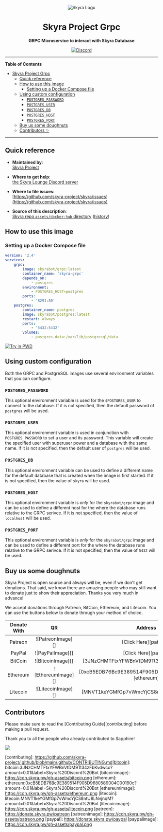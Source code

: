 <div align="center">

![Skyra Logo](https://cdn.skyra.pw/gh-assets/skyra_avatar.png)

# Skyra Project Grpc

**GRPC Microservice to interact with Skyra Database**

[![Discord](https://discord.com/api/guilds/254360814063058944/embed.png?style=banner2)](https://join.skyra.pw)

</div>

---

**Table of Contents**

-   [Skyra Project Grpc](#skyra-project-grpc)
    -   [Quick reference](#quick-reference)
    -   [How to use this image](#how-to-use-this-image)
        -   [Setting up a Docker Compose file](#setting-up-a-docker-compose-file)
    -   [Using custom configuration](#using-custom-configuration)
        -   [`POSTGRES_PASSWORD`](#postgres_password)
        -   [`POSTGRES_USER`](#postgres_user)
        -   [`POSTGRES_DB`](#postgres_db)
        -   [`POSTGRES_HOST`](#postgres_host)
        -   [`POSTGRES_PORT`](#postgres_port)
    -   [Buy us some doughnuts](#buy-us-some-doughnuts)
    -   [Contributors ✨](#contributors-%E2%9C%A8)

---

## Quick reference

-   **Maintained by**:  
    [Skyra Project](https://github.com/skyra-project)

-   **Where to get help**:  
    [the Skyra Lounge Discord server](https://join.skyra.pw/)

-   **Where to file issues**:  
    [https://github.com/skyra-project/skyra/issues](https://github.com/skyra-project/skyra/issues)

-   **Source of this description**:  
    [Skyra repo `assets/docker-hub` directory](https://github.com/skyra-project/skyra/blob/main/assets/docker-hub/GRPC.md) ([history](https://github.com/skyra-project/skyra/commits/main/assets/docker-hub/GRPC.md))

## How to use this image

### Setting up a Docker Compose file

```yaml
version: '2.4'
services:
    grpc:
        image: skyrabot/grpc:latest
        container_name: 'skyra-grpc'
        depends_on:
            - postgres
        environment:
            - POSTGRES_HOST=postgres
        ports:
            - '8291:80'
    postgres:
        container_name: postgres
        image: skyrabot/postgres:latest
        restart: always
        ports:
            - '5432:5432'
        volumes:
            - postgres-data:/var/lib/postgresql/data
```

[![Try in PWD](https://raw.githubusercontent.com/play-with-docker/stacks/master/assets/images/button.png)](http://play-with-docker.com/?stack=https://raw.githubusercontent.com/skyra-project/skyra/main/assets/docker-hub/playwithdocker-grpc-stack.yml)

## Using custom configuration

Both the GRPC and PostgreSQL images use several environment variables that you can configure.

### `POSTGRES_PASSWORD`

This optional environment variable is used for the `$POSTGRES_USER` to connect to the database. If it is not specified, then the default password of `postgres` will be used.

### `POSTGRES_USER`

This optional environment variable is used in conjunction with `POSTGRES_PASSWORD` to set a user and its password. This variable will create the specified user with superuser power and a database with the same name. If it is not specified, then the default user of `postgres` will be used.

### `POSTGRES_DB`

This optional environment variable can be used to define a different name for the default database that is created when the image is first started. If it is not specified, then the value of `skyra` will be used.

### `POSTGRES_HOST`

This optional environment variable is _only_ for the `skyrabot/grpc` image and can be used to define a different host for the where the database runs relative to the GRPC serivce. If it is not specified, then the value of `localhost` will be used.

### `POSTGRES_PORT`

This optional environment variable is _only_ for the `skyrabot/grpc` image and can be used to define a different port for the where the database runs relative to the GRPC serivce. If it is not specified, then the value of `5432` will be used.

## Buy us some doughnuts

Skyra Project is open source and always will be, even if we don't get donations. That said, we know there are amazing people who
may still want to donate just to show their appreciation. Thanks you very much in advance!

We accept donations through Patreon, BitCoin, Ethereum, and Litecoin. You can use the buttons below to donate through your method of choice.

| Donate With |         QR         |                        Address                         |
| :---------: | :----------------: | :----------------------------------------------------: |
|   Patreon   | ![PatreonImage][]  |                 [Click Here][patreon]                  |
|   PayPal    |  ![PayPalImage][]  |                  [Click Here][paypal]                  |
|   BitCoin   | ![BitcoinImage][]  |     [3JNzCHMTFtxYFWBnVtDM9Tt34zFbKvdwco][bitcoin]      |
|  Ethereum   | ![EthereumImage][] | [0xcB5EDB76Bc9E389514F905D9680589004C00190c][ethereum] |
|  Litecoin   | ![LitecoinImage][] |     [MNVT1keYGMfGp7vWmcYjCS8ntU8LNvjnqM][litecoin]     |

## Contributors

Please make sure to read the [Contributing Guide][contributing] before making a pull request.

Thank you to all the people who already contributed to Sapphire!

<a href="https://github.com/skyra-project/skyra/graphs/contributors">
  <img src="https://contrib.rocks/image?repo=skyra-project/skyra" />
</a>

[contributing]: https://github.com/skyra-project/.github/blob/main/.github/CONTRIBUTING.md[bitcoin]: bitcoin:3JNzCHMTFtxYFWBnVtDM9Tt34zFbKvdwco?amount=0.01&label=Skyra%20Discord%20Bot
[bitcoinimage]: https://cdn.skyra.pw/gh-assets/bitcoin.png
[ethereum]: ethereum:0xcB5EDB76Bc9E389514F905D9680589004C00190c?amount=0.01&label=Skyra%20Discord%20Bot
[ethereumimage]: https://cdn.skyra.pw/gh-assets/ethereum.png
[litecoin]: litecoin:MNVT1keYGMfGp7vWmcYjCS8ntU8LNvjnqM?amount=0.01&label=Skyra%20Discord%20Bot
[litecoinimage]: https://cdn.skyra.pw/gh-assets/litecoin.png
[patreon]: https://donate.skyra.pw/patreon
[patreonimage]: https://cdn.skyra.pw/gh-assets/patreon.png
[paypal]: https://donate.skyra.pw/paypal
[paypalimage]: https://cdn.skyra.pw/gh-assets/paypal.png
